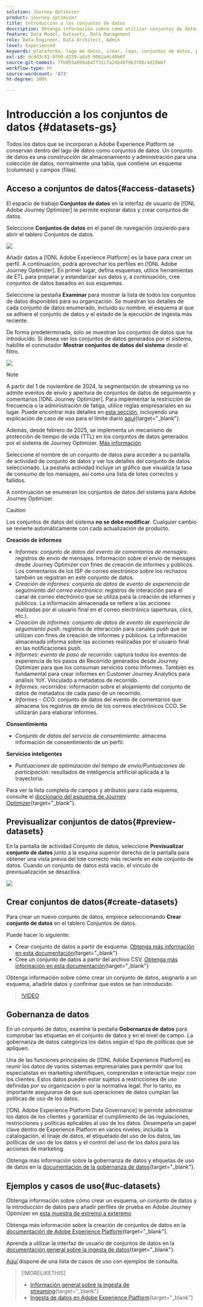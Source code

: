 ```yaml
---
solution: Journey Optimizer
product: journey optimizer
title: Introducción a los conjuntos de datos
description: Obtenga información sobre cómo utilizar conjuntos de datos de Adobe Experience Platform en Adobe Journey Optimizer
feature: Data Model, Datasets, Data Management
role: Data Engineer, Data Architect, Admin
level: Experienced
keywords: plataforma, lago de datos, crear, lago, conjuntos de datos, perfil
exl-id: dcdd3c81-0f00-4259-a8a5-9062a4c40b6f
source-git-commit: 7fb853a898a84ff31c7a24b48f963f06c4d10b6f
workflow-type: ht
source-wordcount: '873'
ht-degree: 100%

---
```


# Introducción a los conjuntos de datos {#datasets-gs}

Todos los datos que se incorporan a Adobe Experience Platform se conservan dentro del lago de datos como conjuntos de datos. Un conjunto de datos es una construcción de almacenamiento y administración para una colección de datos, normalmente una tabla, que contiene un esquema (columnas) y campos (filas).

## Acceso a conjuntos de datos{#access-datasets}

El espacio de trabajo **Conjuntos de datos** en la interfaz de usuario de [!DNL Adobe Journey Optimizer] le permite explorar datos y crear conjuntos de datos.

Seleccione **Conjuntos de datos** en el panel de navegación izquierdo para abrir el tablero Conjuntos de datos.

![](assets/datasets-home.png)

Añadir datos a [!DNL Adobe Experience Platform] es la base para crear un perfil. A continuación, podrá aprovechar los perfiles en [!DNL Adobe Journey Optimizer]. En primer lugar, defina esquemas, utilice herramientas de ETL para preparar y estandarizar sus datos y, a continuación, cree conjuntos de datos basados en sus esquemas.

Seleccione la pestaña **Examinar** para mostrar la lista de todos los conjuntos de datos disponibles para su organización. Se muestran los detalles de cada conjunto de datos enumerado, incluido su nombre, el esquema al que se adhiere el conjunto de datos y el estado de la ejecución de ingesta más reciente.

De forma predeterminada, solo se muestran los conjuntos de datos que ha introducido. Si desea ver los conjuntos de datos generados por el sistema, habilite el conmutador **Mostrar conjuntos de datos del sistema** desde el filtro.

![](assets/ajo-system-datasets.png)

>[!NOTE]
>
>A partir del 1 de noviembre de 2024, la segmentación de streaming ya no admite eventos de envío y apertura de conjuntos de datos de seguimiento y comentarios [!DNL Journey Optimizer]. Para implementar la restricción de frecuencia o la administración de fatiga, utilice reglas empresariales en su lugar. Puede encontrar más detalles en [esta sección](../conflict-prioritization/rule-sets.md), incluyendo una explicación de caso de uso para el límite diario [aquí](https://experienceleaguecommunities.adobe.com/t5/journey-optimizer-blogs/elevate-customer-experience-with-daily-frequency-capping-in-ajo/ba-p/761510?profile.language=es){target="_blank"}.
>
>Además, desde febrero de 2025, se implementa un mecanismo de protección de tiempo de vida (TTL) en los conjuntos de datos generados por el sistema de Journey Optimizer. [Más información](datasets-ttl.md)

Seleccione el nombre de un conjunto de datos para acceder a su pantalla de actividad de conjunto de datos y ver los detalles del conjunto de datos seleccionado. La pestaña actividad incluye un gráfico que visualiza la tasa de consumo de los mensajes, así como una lista de lotes correctos y fallidos.

A continuación se enumeran los conjuntos de datos del sistema para Adobe Journey Optimizer.

>[!CAUTION]
>
> Los conjuntos de datos del sistema **no se debe modificar**. Cualquier cambio se revierte automáticamente con cada actualización de producto.

**Creación de informes**

* _Informes: conjunto de datos del evento de comentarios de mensajes_: registros de envío de mensajes. Información sobre el envío de mensajes desde Journey Optimizer con fines de creación de informes y públicos. Los comentarios de los ISP de correo electrónico sobre los rechazos también se registran en este conjunto de datos.
* _Creación de informes: conjunto de datos de evento de experiencia de seguimiento del correo electrónico_: registros de interacción para el canal de correo electrónico que se utiliza para la creación de informes y públicos. La información almacenada se refiere a las acciones realizadas por el usuario final en el correo electrónico (aperturas, clics, etc.).
* _Creación de informes: conjunto de datos de evento de experiencia de seguimiento push_: registros de interacción para canales push que se utilizan con fines de creación de informes y públicos. La información almacenada informa sobre las acciones realizadas por el usuario final en las notificaciones push.
* _Informes: evento de paso de recorrido_: captura todos los eventos de experiencia de los pasos de Recorrido generados desde Journey Optimizer para que los consuman servicios como Informes. También es fundamental para crear informes en Customer Journey Analytics para análisis YoY. Vinculado a metadatos de recorrido.
* _Informes: recorridos_: información sobre el alojamiento del conjunto de datos de metadatos de cada paso de un recorrido.
* _Informes - CCO_: conjunto de datos del evento de comentarios que almacena los registros de envío de los correos electrónicos CCO. Se utilizarán para elaborar informes.

**Consentimiento**

* _Conjunto de datos del servicio de consentimiento_: almacena información de consentimiento de un perfil.

**Servicios inteligentes**

* _Puntuaciones de optimización del tiempo de envío/Puntuaciones de participación_: resultados de inteligencia artificial aplicada a la trayectoria.

Para ver la lista completa de campos y atributos para cada esquema, consulte el [diccionario del esquema de Journey Optimizer](https://experienceleague.adobe.com/tools/ajo-schemas/schema-dictionary.html?lang=es){target="_blank"}.

## Previsualizar conjuntos de datos{#preview-datasets}

En la pantalla de actividad Conjunto de datos, seleccione **Previsualizar conjunto de datos** junto a la esquina superior derecha de la pantalla para obtener una vista previa del lote correcto más reciente en este conjunto de datos. Cuando un conjunto de datos está vacío, el vínculo de previsualización se desactiva.

![](assets/dataset-preview.png)

## Crear conjuntos de datos{#create-datasets}

Para crear un nuevo conjunto de datos, empiece seleccionando **Crear conjunto de datos** en el tablero Conjuntos de datos.

Puede hacer lo siguiente:

* Crear conjunto de datos a partir de esquema. [Obtenga más información en esta documentación](https://experienceleague.adobe.com/docs/experience-platform/catalog/datasets/user-guide.html?lang=es#schema){target="_blank"}
* Cree un conjunto de datos a partir del archivo CSV. [Obtenga más información en esta documentación](https://experienceleague.adobe.com/docs/experience-platform/ingestion/tutorials/map-a-csv-file.html?lang=es){target="_blank"}

Obtenga información sobre cómo crear un conjunto de datos, asignarlo a un esquema, añadirle datos y confirmar que estos se han introducido.

>[!VIDEO](https://video.tv.adobe.com/v/334293?quality=12)

## Gobernanza de datos

En un conjunto de datos, examine la pestaña **Gobernanza de datos** para comprobar las etiquetas en el conjunto de datos y en el nivel de campo. La gobernanza de datos categoriza los datos según el tipo de políticas que se apliquen.

Una de las funciones principales de [!DNL Adobe Experience Platform] es reunir los datos de varios sistemas empresariales para permitir que los especialistas en marketing identifiquen, comprendan e interactúe mejor con los clientes. Estos datos pueden estar sujetos a restricciones de uso definidas por su organización o por la normativa legal. Por lo tanto, es importante asegurarse de que sus operaciones de datos cumplan las políticas de uso de los datos.

[!DNL Adobe Experience Platform Data Governance] le permite administrar los datos de los clientes y garantizar el cumplimiento de las regulaciones, restricciones y políticas aplicables al uso de los datos. Desempeña un papel clave dentro de Experience Platform en varios niveles, incluida la catalogación, el linaje de datos, el etiquetado del uso de los datos, las políticas de uso de los datos y el control del uso de los datos para las acciones de marketing.

Obtenga más información sobre la gobernanza de datos y etiquetas de uso de datos en la [documentación de la gobernanza de datos](https://experienceleague.adobe.com/docs/experience-platform/data-governance/labels/user-guide.html?lang=es){target="_blank"}.

## Ejemplos y casos de uso{#uc-datasets}

Obtenga información sobre cómo crear un esquema, un conjunto de datos y la introducción de datos para añadir perfiles de prueba en Adobe Journey Optimizer en [esta muestra de extremo a exteremo](../audience/creating-test-profiles.md)

Obtenga más información sobre la creación de conjuntos de datos en la [documentación de Adobe Experience Platform](https://experienceleague.adobe.com/docs/experience-platform/catalog/datasets/overview.html?lang=es){target="_blank"}.

Aprenda a utilizar la interfaz de usuario de conjuntos de datos en la [documentación general sobre la ingesta de datos](https://experienceleague.adobe.com/docs/experience-platform/ingestion/home.html?lang=es){target="_blank"}.

[Aquí](../data/datasets-query-examples.md) dispone de una lista de casos de uso con ejemplos de consulta.

>[!MORELIKETHIS]
>
>* [Información general sobre la ingesta de streaming](https://experienceleague.adobe.com/docs/experience-platform/ingestion/streaming/overview.html?lang=es){target="_blank"}
>* [Ingesta de datos en Adobe Experience Platform](https://experienceleague.adobe.com/docs/experience-platform/ingestion/tutorials/ingest-batch-data.html?lang=es){target="_blank"}
